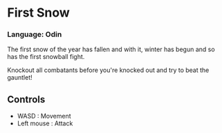 
# First Snow
### Language: Odin

The first snow of the year has fallen and with it, winter has begun and so has the first snowball fight.

Knockout all combatants before you're knocked out and try to beat the gauntlet!


## Controls
- WASD : Movement
- Left mouse : Attack
